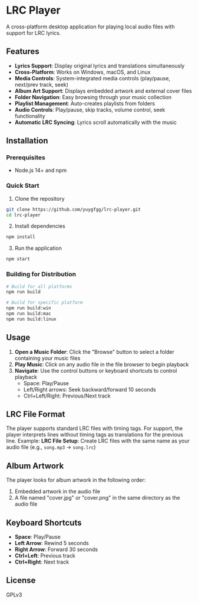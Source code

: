 # LRC Player

A cross-platform desktop application for playing local audio files with support for LRC lyrics.

## Features

- **Lyrics Support**: Display original lyrics and translations simultaneously
- **Cross-Platform**: Works on Windows, macOS, and Linux
- **Media Controls**: System-integrated media controls (play/pause, next/prev track, seek)
- **Album Art Support**: Displays embedded artwork and external cover files
- **Folder Navigation**: Easy browsing through your music collection
- **Playlist Management**: Auto-creates playlists from folders
- **Audio Controls**: Play/pause, skip tracks, volume control, seek functionality
- **Automatic LRC Syncing**: Lyrics scroll automatically with the music

## Installation

### Prerequisites
- Node.js 14+ and npm

### Quick Start
1. Clone the repository
```bash
git clone https://github.com/yuygfgg/lrc-player.git
cd lrc-player
```

2. Install dependencies
```bash
npm install
```

3. Run the application
```bash
npm start
```

### Building for Distribution
```bash
# Build for all platforms
npm run build

# Build for specific platform
npm run build:win
npm run build:mac
npm run build:linux
```

## Usage

1. **Open a Music Folder**: Click the "Browse" button to select a folder containing your music files
2. **Play Music**: Click on any audio file in the file browser to begin playback
3. **Navigate**: Use the control buttons or keyboard shortcuts to control playback
   - Space: Play/Pause
   - Left/Right arrows: Seek backward/forward 10 seconds
   - Ctrl+Left/Right: Previous/Next track

## LRC File Format

The player supports standard LRC files with timing tags. For support, the player interprets lines without timing tags as translations for the previous line. Example:
**LRC File Setup**: Create LRC files with the same name as your audio file (e.g., `song.mp3` → `song.lrc`)

## Album Artwork

The player looks for album artwork in the following order:
1. Embedded artwork in the audio file
2. A file named "cover.jpg" or "cover.png" in the same directory as the audio file

## Keyboard Shortcuts

- **Space**: Play/Pause
- **Left Arrow**: Rewind 5 seconds
- **Right Arrow**: Forward 30 seconds
- **Ctrl+Left**: Previous track
- **Ctrl+Right**: Next track

## License

GPLv3